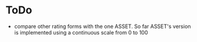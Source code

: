 # ToDo
- compare other rating forms with the one ASSET. So far ASSET's version is implemented using a continuous scale from 0 to 100